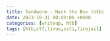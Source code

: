 ```yaml
---
title: Sandworm - Hack the Box (htb)
date: 2023-10-31 00:09:00 +0800
categories: [writeup, htb]
tags: [htb,ctf,linux,ssti,firejail]
---
```



